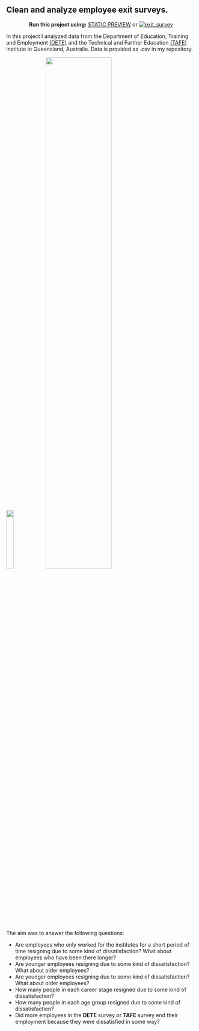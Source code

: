 ## Clean and analyze employee exit surveys.



 <div align="center">

  **Run this project using:** [STATIC PREVIEW](https://nbviewer.jupyter.org/github/ealvarezj/Data-Science-Portfolio/blob/main/Clean_And_Analyze_Employee_Exit_Surveys/Clean_And_Analyze_Employee_Exit_Surveys.ipynb) or [![exit_survey](https://mybinder.org/badge_logo.svg)](https://mybinder.org/v2/gh/ealvarezj/Data-Science-Portfolio/main?filepath=Clean_And_Analyze_Employee_Exit_Surveys/Clean_And_Analyze_Employee_Exit_Surveys.ipynb)

</div>


In this project I analyzed data from the Department of Education, Training and Employment [(DETE)](https://www.dese.gov.au/) and the Technical and Further Education [(TAFE)](https://tafeqld.edu.au/) institute in Queensland, Australia.  Data is provided as .csv in my repository. 


<p float="middle">
  <img src="/DataScience-Portfolio/images/200px-TAFE_Queensland_Logo.png" width="20%" />
  <img src="/DataScience-Portfolio/images/DETE_institute_logo.png" width="59%" /> 
</p>





The aim was to answer the following questions:

- Are employees who only worked for the institutes for a short period of time resigning due to some kind of dissatisfaction? What about employees who have been there longer?
- Are younger employees resigning due to some kind of dissatisfaction? What about older employees?
- Are younger employees resigning due to some kind of dissatisfaction? What about older employees?
- How many people in each career stage resigned due to some kind of dissatisfaction?
- How many people in each age group resigned due to some kind of dissatisfaction?
- Did more employees in the **DETE** survey or **TAFE** survey end their employment because they were dissatisfied in some way? 


